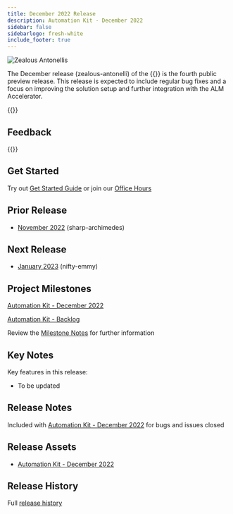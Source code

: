 ```yaml
---
title: December 2022 Release
description: Automation Kit - December 2022
sidebar: false
sidebarlogo: fresh-white
include_footer: true
---
```


<div class="optional">

![Zealous Antonellis](/images/zealous-antonelli.png)

The December release (zealous-antonelli) of the {{<product-name>}} is the fourth public preview release. This release is expected to include regular bug fixes and a focus on improving the solution setup and further integration with the ALM Accelerator.

</div>

<div class="optional">

{{<presentationStyles>}}

## Feedback

{{<questions name="/releases/december-2022.json" completed="Thank you for providing feedback" showNavigationButtons=false >}}

</div>

<div class="optional">

## Get Started

Try out [Get Started Guide](/get-started) or join our [Office Hours](/office-hours)

## Prior Release

- [November 2022](/releases/november-2022) (sharp-archimedes)

## Next Release

- [January 2023](/releases/january-2023) (nifty-emmy)

## Project Milestones

[Automation Kit - December 2022](https://github.com/orgs/microsoft/projects/486/views/5)

[Automation Kit - Backlog](https://github.com/orgs/microsoft/projects/486/views/1)

Review the [Milestone Notes](/releases/milestones) for further information

## Key Notes

Key features in this release:

- To be updated

## Release Notes

Included with [Automation Kit - December 2022](https://github.com/microsoft/powercat-automation-kit/releases/tag/AutomationKit-December2022) for bugs and issues closed

## Release Assets

- [Automation Kit - December 2022](https://github.com/microsoft/powercat-automation-kit/releases/tag/AutomationKit-December2022)

## Release History

Full [release history](/releases)

</div>
